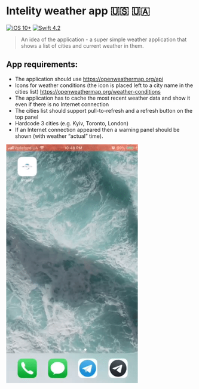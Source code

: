 # Intelity weather app 🇺🇸 🇺🇦

[![iOS 10+](https://img.shields.io/badge/iOS-10%2B-green.svg)](https://github.com/MikaelMelkonyan/Intelity)
[![Swift 4.2](https://img.shields.io/badge/Swift-4.2-orange.svg)](https://github.com/MikaelMelkonyan/Intelity)


>An idea of the application - a super simple weather application that shows a list of cities and current weather in them.

## App requirements:
- The application should use https://openweathermap.org/api
- Icons for weather conditions (the icon is placed left to a city name in the cities list) https://openweathermap.org/weather-conditions 
- The application has to cache the most recent weather data and show it even if there is no Internet connection
- The cities list should support pull-to-refresh and a refresh button on the top panel
- Hardcode 3 cities (e.g. Kyiv, Toronto, London)
- If an Internet connection appeared then a warning panel should be shown (with weather “actual” time).

![](video.gif)
